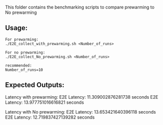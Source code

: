 This folder contains the benchmarking scripts to compare prewarming to No prewarming

## Usage:

```
For prewarming:
./E2E_collect_with_prewarming.sh <Number_of_runs>

For no prewarming:
./E2E_collect_No_prewarming.sh <Number_of_runs>

recommended:
Number_of_runs=10
```

## Expected Outputs:
Latency with prewarming:
E2E Latency: 11.309002876281738 seconds
E2E Latency: 13.977751016616821 seconds

Latency with No prewarming:
E2E Latency: 13.653421640396118 seconds
E2E Latency: 12.719837427139282 seconds
